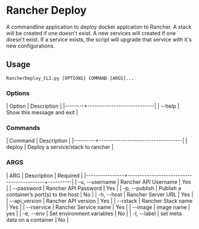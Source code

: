 # Rancher Deploy


A commandline application to deploy docker applcation to Rancher. A stack will be created if one doesn't exist. A new services will created if one doesn't exist. If a service exists, the script will upgrade that service with it's new configurations.


## Usage

```
RancherDeploy_CLI.py [OPTIONS] COMMAND [ARGS]...
```


### Options

| Option | Description                |
|--------+----------------------------|
| --help | Show this message and exit |

### Commands

| Command | Description                       |
|---------+-----------------------------------|
| deploy  | Deploy a service/stack to rancher |


### ARGS

| ARG            | Description                               | Required |
|----------------+-------------------------------------------+----------|
| -u, --username | Rancher API Username                      | Yes      |
| --password     | Rancher API Password                      | Yes      |
| -p, --publish  | Publish a container’s port(s) to the host | No       |
| -h, --host     | Rancher Server URL                        | Yes      |
| --api_version  | Rancher API version                       | Yes      |
| --rstack       | Rancher Stack name                        | Yes      |
| --rservice     | Rancher Service name                      | Yes      |
| --image        | image name                                | yes      |
| -e, --env      | Set environment variables                 | No       |
| -l, --label    | set meta data on a container              | No       |

